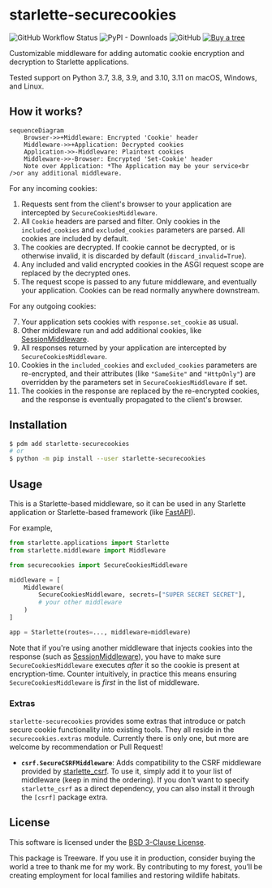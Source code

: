 # starlette-securecookies

![GitHub Workflow Status](https://img.shields.io/github/actions/workflow/status/thearchitector/starlette-securecookies/CI.yaml?label=tests&style=flat-square)
![PyPI - Downloads](https://img.shields.io/pypi/dw/starlette-securecookies?style=flat-square)
![GitHub](https://img.shields.io/github/license/thearchitector/starlette-securecookies?style=flat-square)
[![Buy a tree](https://img.shields.io/badge/Treeware-%F0%9F%8C%B3-lightgreen?style=flat-square)](https://ecologi.com/eliasgabriel?r=6128126916bfab8bd051026c)

Customizable middleware for adding automatic cookie encryption and decryption to Starlette applications.

Tested support on Python 3.7, 3.8, 3.9, and 3.10, 3.11 on macOS, Windows, and Linux.

## How it works?

```mermaid
sequenceDiagram
    Browser->>+Middleware: Encrypted 'Cookie' header
    Middleware->>+Application: Decrypted cookies
    Application->>-Middleware: Plaintext cookies
    Middleware->>-Browser: Encrypted 'Set-Cookie' header
    Note over Application: *The Application may be your service<br />or any additional middleware.
```

For any incoming cookies:

1. Requests sent from the client's browser to your application are intercepted by `SecureCookiesMiddleware`.
2. All `Cookie` headers are parsed and filter. Only cookies in the `included_cookies` and `excluded_cookies` parameters are parsed. All cookies are included by default.
3. The cookies are decrypted. If cookie cannot be decrypted, or is otherwise invalid, it is discarded by default (`discard_invalid=True`).
4. Any included and valid encrypted cookies in the ASGI request scope are replaced by the decrypted ones.
5. The request scope is passed to any future middleware, and eventually your application. Cookies can be read normally anywhere downstream.

For any outgoing cookies:

7. Your application sets cookies with `response.set_cookie` as usual.
8. Other middleware run and add additional cookies, like [SessionMiddleware](https://www.starlette.io/middleware/#sessionmiddleware).
9. All responses returned by your application are intercepted by `SecureCookiesMiddleware`.
10. Cookies in the `included_cookies` and `excluded_cookies` parameters are re-encrypted, and their attributes (like `"SameSite"` and `"HttpOnly"`) are overridden by the parameters set in `SecureCookiesMiddleware` if set.
11. The cookies in the response are replaced by the re-encrypted cookies, and the response is eventually propagated to the client's browser.

## Installation

```sh
$ pdm add starlette-securecookies
# or
$ python -m pip install --user starlette-securecookies
```

## Usage

This is a Starlette-based middleware, so it can be used in any Starlette application or Starlette-based framework (like [FastAPI](https://fastapi.tiangolo.com/advanced/middleware/)).

For example,

```python
from starlette.applications import Starlette
from starlette.middleware import Middleware

from securecookies import SecureCookiesMiddleware

middleware = [
    Middleware(
        SecureCookiesMiddleware, secrets=["SUPER SECRET SECRET"],
        # your other middleware
    )
]

app = Starlette(routes=..., middleware=middleware)
```

Note that if you're using another middleware that injects cookies into the response (such as [SessionMiddleware](https://www.starlette.io/middleware/#sessionmiddleware)), you have to make sure `SecureCookiesMiddleware` executes _after_ it so the cookie is present at encryption-time. Counter intuitively, in practice this means ensuring `SecureCookiesMiddleware` is _first_ in the list of middleware.

### Extras

`starlette-securecookies` provides some extras that introduce or patch secure cookie functionality into existing tools. They all reside in the `securecookies.extras` module. Currently there is only one, but more are welcome by recommendation or Pull Request!

- **`csrf.SecureCSRFMiddleware`**: Adds compatibility to the CSRF middleware provided by [starlette_csrf](https://github.com/frankie567/starlette-csrf). To use it, simply add it to your list of middleware (keep in mind the ordering). If you don't want to specify `starlette_csrf` as a direct dependency, you can also install it through the `[csrf]` package extra.

## License

This software is licensed under the [BSD 3-Clause License](LICENSE).

This package is Treeware. If you use it in production, consider buying the world a tree to thank me for my work. By contributing to my forest, you’ll be creating employment for local families and restoring wildlife habitats.
